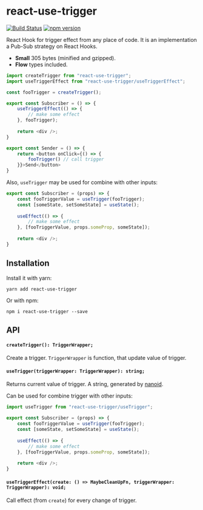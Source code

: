 # react-use-trigger

[![Build Status](https://travis-ci.org/ilyalesik/react-use-trigger.svg?branch=master)](https://travis-ci.org/ilyalesik/react-use-trigger)
[![npm version](https://img.shields.io/npm/v/react-use-trigger.svg)](https://www.npmjs.com/package/react-use-trigger)

React Hook for trigger effect from any place of code. It is an implementation a Pub-Sub strategy on React Hooks. 

* **Small** 305 bytes (minified and gzipped).
* **Flow** types included.

```javascript
import createTrigger from "react-use-trigger";
import useTriggerEffect from "react-use-trigger/useTriggerEffect";

const fooTrigger = createTrigger();

export const Subscriber = () => {  
    useTriggerEffect(() => {
        // make some effect
    }, fooTrigger);
  
    return <div />;
}

export const Sender = () => { 
    return <button onClick={() => {
        fooTrigger() // call trigger
    }}>Send</button>
}
```

Also, `useTrigger` may be used for combine with other inputs:
```javascript
export const Subscriber = (props) => {  
    const fooTriggerValue = useTrigger(fooTrigger);
    const [someState, setSomeState] = useState();
    
    useEffect(() => {
        // make some effect
    }, [fooTriggerValue, props.someProp, someState]);
  
    return <div />;
}
```

## Installation

Install it with yarn:

```
yarn add react-use-trigger
```

Or with npm:

```
npm i react-use-trigger --save
``` 

## API

#### `createTrigger(): TriggerWrapper;`
Create a trigger.
`TriggerWrapper` is function, that update value of trigger. 


#### `useTrigger(triggerWrapper: TriggerWrapper): string;`

Returns current value of trigger. A string, generated by [nanoid](https://github.com/ai/nanoid).

Can be used for combine trigger with other inputs:
```javascript
import useTrigger from "react-use-trigger/useTrigger";

export const Subscriber = (props) => {  
    const fooTriggerValue = useTrigger(fooTrigger);
    const [someState, setSomeState] = useState();
    
    useEffect(() => {
        // make some effect
    }, [fooTriggerValue, props.someProp, someState]);
  
    return <div />;
}
```

#### `useTriggerEffect(create: () => MaybeCleanUpFn, triggerWrapper: TriggerWrapper): void;`

Call effect (from `create`) for every change of trigger.
